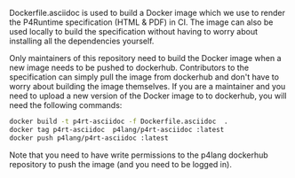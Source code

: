 Dockerfile.asciidoc  is used to build a Docker image which we use to render the
P4Runtime specification (HTML & PDF) in CI. The image can also be used locally
to build the specification without having to worry about installing all the
dependencies yourself.

Only maintainers of this repository need to build the Docker image when a new
image needs to be pushed to dockerhub. Contributors to the specification can
simply pull the image from dockerhub and don't have to worry about building the
image themselves. If you are a maintainer and you need to upload a new version
of the Docker image to to dockerhub, you will need the following commands:
```bash
docker build -t p4rt-asciidoc -f Dockerfile.asciidoc  .
docker tag p4rt-asciidoc  p4lang/p4rt-asciidoc :latest
docker push p4lang/p4rt-asciidoc :latest
```

Note that you need to have write permissions to the p4lang dockerhub repository
to push the image (and you need to be logged in).
